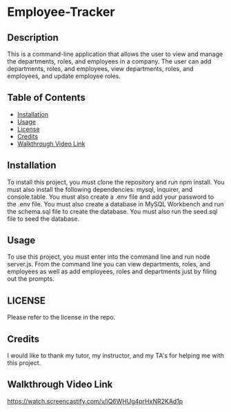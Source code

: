 # Employee-Tracker

## Description

This is a command-line application that allows the user to view and manage the departments, roles, and employees in a company. The user can add departments, roles, and employees, view departments, roles, and employees, and update employee roles.


## Table of Contents

* [Installation](#installation)
* [Usage](#usage)
* [License](#license)
* [Credits](#credits)
* [Walkthrough Video Link](#walkthrough-video-link)


## Installation

To install this project, you must clone the repository and run npm install. You must also install the following dependencies: mysql, inquirer, and console.table. You must also create a .env file and add your password to the .env file. You must also create a database in MySQL Workbench and run the schema.sql file to create the database. You must also run the seed.sql file to seed the database. 

## Usage

To use this project, you must enter into the command line and run node server.js. From the command line you can view departments, roles, and employees as well as add employees, roles and departments just by filing out the prompts. 

## LICENSE

Please refer to the license in the repo.

## Credits 

I would like to thank my tutor, my instructor, and my TA's for helping me with this project.

## Walkthrough Video Link 

https://watch.screencastify.com/v/iQ6WHUg4prHxNR2KAd1p